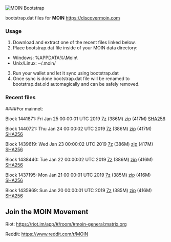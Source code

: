 ![MOIN Bootstrap](https://i.imgur.com/KjM1jMp.jpg)

bootstrap.dat files for **MOIN** https://discovermoin.com

### Usage

1. Download and extract one of the recent files linked below.
2. Place bootstrap.dat file inside of your MOIN data directory:
 - Windows: %APPDATA%\Moin\
 - Unix/Linux: ~/.moin/
3. Run your wallet and let it sync using bootstrap.dat
4. Once sync is done bootstrap.dat file will be renamed to bootstrap.dat.old automagically and can be safely removed.


### Recent files

####For mainnet:

Block 1441871: Fri Jan 25 00:00:01 UTC 2019 [7z](https://transfer.sh/10yqUZ/bootstrap.dat.20190125.7z) (386M) [zip](https://transfer.sh/Yhaci/bootstrap.dat.20190125.zip) (417M) [SHA256](https://transfer.sh/n4m65/sha256.txt)

Block 1440721: Thu Jan 24 00:00:02 UTC 2019 [7z](https://transfer.sh/8g1A3/bootstrap.dat.20190124.7z) (386M) [zip](https://transfer.sh/nrkw9/bootstrap.dat.20190124.zip) (417M) [SHA256](https://transfer.sh/uOqlw/sha256.txt)

Block 1439619: Wed Jan 23 00:00:02 UTC 2019 [7z](https://transfer.sh/rystL/bootstrap.dat.20190123.7z) (386M) [zip](https://transfer.sh/peL2T/bootstrap.dat.20190123.zip) (417M) [SHA256](https://transfer.sh/126DFE/sha256.txt)

Block 1438440: Tue Jan 22 00:00:02 UTC 2019 [7z](https://transfer.sh/1sZ0e/bootstrap.dat.20190122.7z) (386M) [zip](https://transfer.sh/TLU34/bootstrap.dat.20190122.zip) (416M) [SHA256](https://transfer.sh/S7SPb/sha256.txt)

Block 1437195: Mon Jan 21 00:00:01 UTC 2019 [7z](https://transfer.sh/zzbfa/bootstrap.dat.20190121.7z) (385M) [zip](https://transfer.sh/6FBic/bootstrap.dat.20190121.zip) (416M) [SHA256](https://transfer.sh/oFcQZ/sha256.txt)

Block 1435969: Sun Jan 20 00:00:01 UTC 2019 [7z](https://transfer.sh/UPSul/bootstrap.dat.20190120.7z) (385M) [zip](https://transfer.sh/Pei3R/bootstrap.dat.20190120.zip) (416M) [SHA256](https://transfer.sh/EhKq2/sha256.txt)

## Join the MOIN Movement

Riot: https://riot.im/app/#/room/#moin-general:matrix.org

Reddit: https://www.reddit.com/r/MOIN
